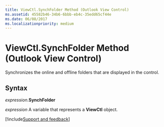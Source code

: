 ```yaml
---
title: ViewCtl.SynchFolder Method (Outlook View Control)
ms.assetid: 45582b46-34b6-6bbb-eb4c-35edd65cf44e
ms.date: 06/08/2017
ms.localizationpriority: medium
---
```



# ViewCtl.SynchFolder Method (Outlook View Control)

Synchronizes the online and offline folders that are displayed in the control.


## Syntax

_expression_.**SynchFolder**

_expression_ A variable that represents a **ViewCtl** object.

[!include[Support and feedback](~/includes/feedback-boilerplate.md)]